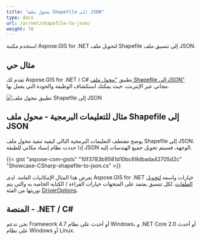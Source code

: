 ```yaml
---
title: "محول ملف Shapefile إلى JSON"
type: docs
url: /ar/net/shapefile-to-json/
weight: 70
---
```


استخدم مكتبة Aspose.GIS for .NET لتحويل ملف Shapefile إلى تنسيق ملف JSON.

## **مثال حي**

تقدم لك Aspose.GIS for .NET / C# تطبيق ["محول ملف Shapefile إلى JSON"](https://products.aspose.app/gis/conversion/shapefile-to-json) مجاني عبر الإنترنت، حيث يمكنك استكشاف الوظيفة والجودة التي يعمل بها.

![تطبيق محول ملف Shapefile إلى JSON](conversion.png)

## **مثال للتعليمات البرمجية - محول ملف Shapefile إلى JSON**

يوضح مقتطف التعليمات البرمجية التالي كيفية تنفيذ محول ملف Shapefile إلى JSON. إذا حددت نظام إسناد مكاني للطبقة JSON الوجهة، فسيتم تحويل جميع الهندسات إليه. 

{{< gist "aspose-com-gists" "10f3783b9581d10bc69dbada42705d2c" "Showcase-CSharp-shapefile-to-json.cs" >}}

يعرض هذا المثال الإمكانيات العامة. لدى Aspose.GIS for .NET خيارات واسعة [لتحويل الملفات](https://docs.aspose.com/gis/net/vector-layers/). لكل تنسيق يعتمد على المتجهات خيارات القراءة / الكتابة الخاصة به والتي يتم توريثها من الفئة [DriverOptions](https://reference.aspose.com/gis/net/aspose.gis/driveroptions).

## **المنصة - .NET / C#**

نحن ندعم Framework 4.7 أو أحدث على نظام Windows، و .NET Core 2.0 أو أحدث على نظام Windows أو Linux.
